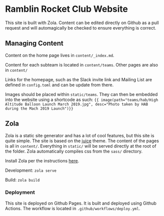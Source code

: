 # Ramblin Rocket Club Website

This site is built with Zola. Content can be edited directly on Github as a pull request and will automagically be checked to ensure everything is correct.

## Managing Content

Content on the home page lives in `content/_index.md`.

Content for each subteam is located in `content/teams`. Other pages are also in `content/`

Links for the homepage, such as the Slack invite link and Mailing List are defined in `config.toml` and can be update from there.

Images should be placed within `static/teams`. They can then be embedded into the website using a shortcode as such: `{{ image(path="teams/hab/High Altitude Balloon Launch March 2019.jpg", desc="Photo taken by HAB during the Mach 2019 Launch")}}`

## Zola

Zola is a static site generator and has a lot of cool features, but this site is quite simple. The site is based on the [juice](https://github.com/huhu/juice) theme. The content of the pages is all in `content/`. Everything in `static/` will be served directly at the root of the folder. Zola automatically compiles css from the `sass/` directory.

Install Zola per the instructions [here](https://www.getzola.org/documentation/getting-started/installation/). 

Development: `zola serve`

Build: `zola build`

### Deployment

This site is deployed on Github Pages. It is built and deployed using Github Actions. The workflow is located in `.github/workflows/deploy.yml`.